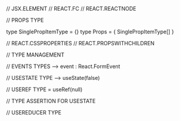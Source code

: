 // JSX.ELEMENT
// REACT.FC
// REACT.REACTNODE

<!--^ ________________________________________________________________________________________________________________________________________________________________ -->

// PROPS TYPE

type SinglePropItemType = {}
type Props = { SinglePropItemType[] }

<!--^ ________________________________________________________________________________________________________________________________________________________________ -->

// REACT.CSSPROPERTIES
// REACT.PROPSWITHCHILDREN

<!--^ ________________________________________________________________________________________________________________________________________________________________ -->

// TYPE MANAGEMENT

<!--^ ________________________________________________________________________________________________________________________________________________________________ -->

// EVENTS TYPES --> event : React.FormEvent<HTMLButtonElement>

<!--^ ________________________________________________________________________________________________________________________________________________________________ -->

// USESTATE TYPE --> useState<boolean>(false)

<!--^ ________________________________________________________________________________________________________________________________________________________________ -->

// USEREF TYPE = useRef<HTMLInputElement>(null)

<!--^ ________________________________________________________________________________________________________________________________________________________________ -->

// TYPE ASSERTION FOR USESTATE

<!--^ ________________________________________________________________________________________________________________________________________________________________ -->

// USEREDUCER TYPE

<!--^ ________________________________________________________________________________________________________________________________________________________________ -->
